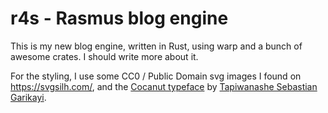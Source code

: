 # r4s - Rasmus blog engine

This is my new blog engine, written in Rust, using warp and a bunch of
awesome crates.  I should write more about it.

For the styling, I use some CC0 / Public Domain svg images I found on
<https://svgsilh.com/>,
and the [Cocanut typeface](https://fontesk.com/cokanut-typeface/) by
[Tapiwanashe Sebastian Garikayi](https://www.behance.net/sebgarrydesign).

